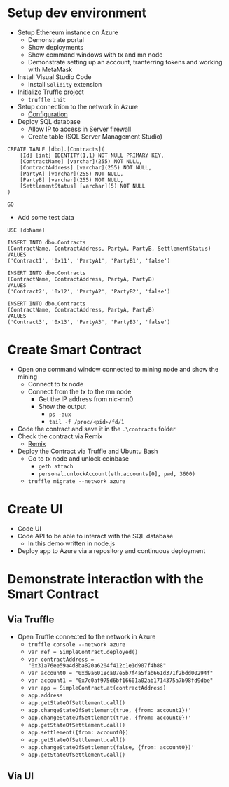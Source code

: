 # Setup dev environment

*   Setup Ethereum instance on Azure
    *   Demonstrate portal
    *   Show deployments
    *   Show command windows with tx and mn node
    *   Demonstrate setting up an account, tranferring tokens and working with MetaMask
*   Install Visual Studio Code
    *   Install `Solidity` extension
*   Initialize Truffle project
    *   `truffle init`
*   Setup connection to the network in Azure
    *   [Configuration](https://github.com/BlockchainRepos/truffle-testrpc/tree/master/truffle-general)
*   Deploy SQL database
    *   Allow IP to access in Server firewall
    *   Create table (SQL Server Management Studio)
```
CREATE TABLE [dbo].[Contracts](
    [Id] [int] IDENTITY(1,1) NOT NULL PRIMARY KEY, 
	[ContractName] [varchar](255) NOT NULL,
    [ContractAddress] [varchar](255) NOT NULL,
	[PartyA] [varchar](255) NOT NULL,
	[PartyB] [varchar](255) NOT NULL,
    [SettlementStatus] [varchar](5) NOT NULL
)

GO
```

*   Add some test data
```
USE [dbName]

INSERT INTO dbo.Contracts
(ContractName, ContractAddress, PartyA, PartyB, SettlementStatus)
VALUES
('Contract1', '0x11', 'PartyA1', 'PartyB1', 'false')

INSERT INTO dbo.Contracts
(ContractName, ContractAddress, PartyA, PartyB)
VALUES
('Contract2', '0x12', 'PartyA2', 'PartyB2', 'false')

INSERT INTO dbo.Contracts
(ContractName, ContractAddress, PartyA, PartyB)
VALUES
('Contract3', '0x13', 'PartyA3', 'PartyB3', 'false')
```

# Create Smart Contract

*   Open one command window connected to mining node and show the mining
    *   Connect to tx node
    *   Connect from the tx to the mn node
        *   Get the IP address from nic-mn0
        *   Show the output
            *   `ps -aux`
            *   `tail -f /proc/<pid>/fd/1`
*   Code the contract and save it in the `.\contracts` folder
*   Check the contract via Remix
    *   [Remix](https://ethereum.github.io/browser-solidity/#version=soljson-v0.4.11+commit.68ef5810.js)
*   Deploy the Contract via Truffle and Ubuntu Bash
    *   Go to tx node and unlock coinbase
        *   `geth attach`
        *   `personal.unlockAccount(eth.accounts[0], pwd, 3600)`
    *   `truffle migrate --network azure`

# Create UI
*   Code UI
*   Code API to be able to interact with the SQL database
    *   In this demo written in node.js
*   Deploy app to Azure via a repository and continuous deployment

# Demonstrate interaction with the Smart Contract

## Via Truffle
*   Open Truffle connected to the network in Azure
    *   `truffle console --network azure`
    *   `var ref = SimpleContract.deployed()`
    *   `var contractAddress = "0x31a76ee59a4d8ba820a6204f412c1e1d907f4b88"`
    *   `var account0 = "0xd9a6018ca07e5b7f4a5fab661d371f2bdd00294f"`
    *   `var account1 = "0x7c0af975d6bf16601a02ab1714375a7b98fd9dbe"`
    *   `var app = SimpleContract.at(contractAddress)`
    *   `app.address`
    *   `app.getStateOfSettlement.call()`
    *   `app.changeStateOfSettlement(true, {from: account1})'`
    *   `app.changeStateOfSettlement(true, {from: account0})'`
    *   `app.getStateOfSettlement.call()`
    *   `app.settlement({from: account0})`
    *   `app.getStateOfSettlement.call()`
    *   `app.changeStateOfSettlement(false, {from: account0})'`
    *   `app.getStateOfSettlement.call()`

## Via UI